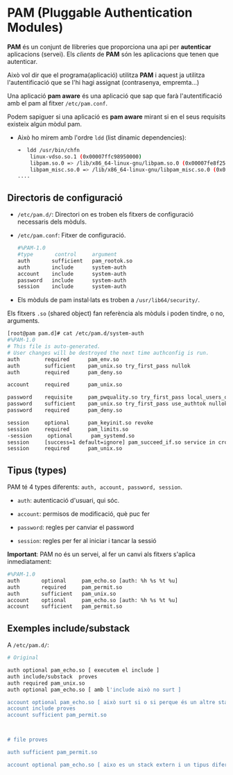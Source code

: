 # PAM (Pluggable Authentication Modules)

**PAM** és un conjunt de llibreries que proporciona una api per **autenticar** aplicacions (servei). Els *clients* de **PAM** són les aplicacions que tenen que autenticar.

Això vol dir que el programa(aplicació) utilitza **PAM** i aquest ja utilitza l'autentificació que se l'hi hagi assignat (contrasenya, empremta...)

Una aplicació **pam aware** és una aplicació que sap que farà l'autentificació amb el pam al fitxer `/etc/pam.conf`.

Podem sapiguer si una aplicació es **pam aware** mirant si en el seus requisits existeix algún mòdul pam.

* Això ho mirem amb l'ordre `ldd` (list dinamic dependencies):
  
  ```bash
  ➜  ldd /usr/bin/chfn     
      linux-vdso.so.1 (0x00007ffc98950000)
      libpam.so.0 => /lib/x86_64-linux-gnu/libpam.so.0 (0x00007fe8f2566000)
      libpam_misc.so.0 => /lib/x86_64-linux-gnu/libpam_misc.so.0 (0x00007fe8f2561000)
  ....
  ```

## Directoris de configuració

* `/etc/pam.d/`: Directori on es troben els fitxers de configuració necessaris dels mòduls.

* `/etc/pam.conf`: Fitxer de configuració.
  
  ```bash
  #%PAM-1.0
  #type       control     argument
  auth       sufficient   pam_rootok.so
  auth       include      system-auth
  account    include      system-auth
  password   include      system-auth
  session    include      system-auth
  ```

* Els mòduls de pam instal·lats es troben a `/usr/lib64/security/`.

Els fitxers `.so` (shared object) fan referència als mòduls i poden tindre, o no, arguments.

```bash
[root@pam pam.d]# cat /etc/pam.d/system-auth 
#%PAM-1.0
# This file is auto-generated.
# User changes will be destroyed the next time authconfig is run.
auth        required      pam_env.so
auth        sufficient    pam_unix.so try_first_pass nullok
auth        required      pam_deny.so

account     required      pam_unix.so

password    requisite     pam_pwquality.so try_first_pass local_users_only retry=3 authtok_type=
password    sufficient    pam_unix.so try_first_pass use_authtok nullok sha512 shadow
password    required      pam_deny.so

session     optional      pam_keyinit.so revoke
session     required      pam_limits.so
-session     optional      pam_systemd.so
session     [success=1 default=ignore] pam_succeed_if.so service in crond quiet use_uid
session     required      pam_unix.so
```

## Tipus (types)

PAM té 4 types diferents: `auth, account, password, session`.

* `auth`: autenticació d'usuari, qui sóc.

* `account`: permisos de modificació, què puc fer

* `password`: regles per canviar el password

* `session`: regles per fer al iniciar i tancar la sessió

**Important**: PAM no és un servei, al fer un canvi als fitxers s'aplica inmediatament:

```bash
#%PAM-1.0
auth       optional     pam_echo.so [auth: %h %s %t %u]
auth       required     pam_permit.so
auth       sufficient   pam_unix.so
account    optional     pam_echo.so [auth: %h %s %t %u]
account    sufficient   pam_permit.so
```

## Exemples include/substack

A `/etc/pam.d/`:

```bash
# Original

auth optional pam_echo.so [ executem el include ]
auth include/substack  proves
auth required pam_unix.so
auth optional pam_echo.so [ amb l'include això no surt ]

account optional pam_echo.so [ això surt si o si perque és un altre stack ]
account include proves
account sufficient pam_permit.so



# file proves

auth sufficient pam_permit.so

account optional pam_echo.so [ aixo es un stack extern i un tipus diferent a auth ]
```
